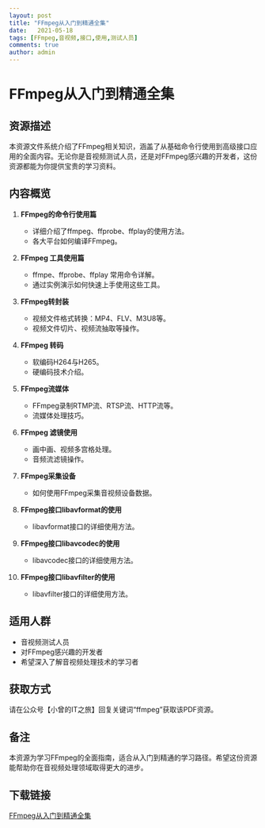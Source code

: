 ```yaml
---
layout: post
title: "FFmpeg从入门到精通全集"
date:   2021-05-18
tags: [FFmpeg,音视频,接口,使用,测试人员]
comments: true
author: admin
---
```

# FFmpeg从入门到精通全集

## 资源描述

本资源文件系统介绍了FFmpeg相关知识，涵盖了从基础命令行使用到高级接口应用的全面内容。无论你是音视频测试人员，还是对FFmpeg感兴趣的开发者，这份资源都能为你提供宝贵的学习资料。

## 内容概览

1. **FFmpeg的命令行使用篇**
   - 详细介绍了ffmpeg、ffprobe、ffplay的使用方法。
   - 各大平台如何编译FFmpeg。

2. **FFmpeg 工具使用篇**
   - ffmpe、ffprobe、ffplay 常用命令详解。
   - 通过实例演示如何快速上手使用这些工具。

3. **FFmpeg转封装**
   - 视频文件格式转换：MP4、FLV、M3U8等。
   - 视频文件切片、视频流抽取等操作。

4. **FFmpeg 转码**
   - 软编码H264与H265。
   - 硬编码技术介绍。

5. **FFmpeg流媒体**
   - FFmpeg录制RTMP流、RTSP流、HTTP流等。
   - 流媒体处理技巧。

6. **FFmpeg 滤镜使用**
   - 画中画、视频多宫格处理。
   - 音频流滤镜操作。

7. **FFmpeg采集设备**
   - 如何使用FFmpeg采集音视频设备数据。

8. **FFmpeg接口libavformat的使用**
   - libavformat接口的详细使用方法。

9. **FFmpeg接口libavcodec的使用**
   - libavcodec接口的详细使用方法。

10. **FFmpeg接口libavfilter的使用**
    - libavfilter接口的详细使用方法。

## 适用人群

- 音视频测试人员
- 对FFmpeg感兴趣的开发者
- 希望深入了解音视频处理技术的学习者

## 获取方式

请在公众号【小曾的IT之旅】回复关键词“ffmpeg”获取该PDF资源。

## 备注

本资源为学习FFmpeg的全面指南，适合从入门到精通的学习路径。希望这份资源能帮助你在音视频处理领域取得更大的进步。

## 下载链接

[FFmpeg从入门到精通全集](https://pan.quark.cn/s/f1d557187582)